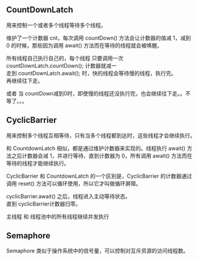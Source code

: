 ## CountDownLatch

用来控制一个或者多个线程等待多个线程。

维护了一个计数器 cnt，每次调用 countDown() 方法会让计数器的值减 1，减到 0 的时候，那些因为调用 await() 方法而在等待的线程就会被唤醒。

所有线程自己执行自己的，每个线程 只要调用一次 countDownLatch.countDown(); 计数器就减一  
走到 countDownLatch.await(); 时，快的线程会等待慢的线程，执行完。  
再继续往下走。  

或者 当 countDown减到0时，即使慢的线程还没执行完，也会继续往下走。。不等了。。。

## CyclicBarrier

用来控制多个线程互相等待，只有当多个线程都到达时，这些线程才会继续执行。

和 CountdownLatch 相似，都是通过维护计数器来实现的。线程执行 await() 方法之后计数器会减 1，并进行等待，直到计数器为 0，所有调用 await() 方法而在等待的线程才能继续执行。

CyclicBarrier 和 CountdownLatch 的一个区别是，CyclicBarrier 的计数器通过调用 reset() 方法可以循环使用，所以它才叫做循环屏障。

cyclicBarrier.await() 之后，线程进入主动等待状态。  
直到 cyclicBarrier计数器归零。

主线程 和 线程池中的所有线程继续并发执行

## Semaphore

Semaphore 类似于操作系统中的信号量，可以控制对互斥资源的访问线程数。

